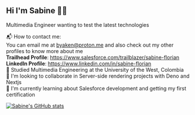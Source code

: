 ## Hi I'm Sabine 🖖😁

Multimedia Engineer wanting to test the latest technologies <br/>

📬 How to contact me:<br/>
You can email me at byaken@proton.me and also check out my other profiles to know more about me<br/>
**Trailhead Profile**: https://www.salesforce.com/trailblazer/sabine-florian<br/>
**LinkedIn Profile**: https://www.linkedin.com/in/sabine-florian<br/>
📕 Studied Multimedia Engineering at the University of the West, Colombia<br/>
🍂 I'm looking to collaborate in Server-side rendering projects with Deno and Nextjs<br/>
💪 I'm currently learning about Salesforce development and getting my first certification<br/>

[![Sabine's GitHub stats](https://github-readme-stats.vercel.app/api?username=Byaken-Dev&show_icons=true&theme=ayu-mirage)](https://github.com/anuraghazra/github-readme-stats)
